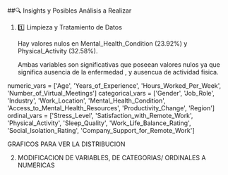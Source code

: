 ##🔍 Insights y Posibles Análisis a Realizar

1) 1️⃣ Limpieza y Tratamiento de Datos

    Hay valores nulos en Mental_Health_Condition (23.92%) y Physical_Activity (32.58%).

    Ambas variables son significativas que poseean valores nulos ya que significa ausencia de la enfermedad , y ausencua de actividad fisica. 



numeric_vars = ['Age', 'Years_of_Experience', 'Hours_Worked_Per_Week', 'Number_of_Virtual_Meetings']
categorical_vars = ['Gender', 'Job_Role', 'Industry', 'Work_Location', 'Mental_Health_Condition', 
                    'Access_to_Mental_Health_Resources', 'Productivity_Change', 'Region']
ordinal_vars = ['Stress_Level', 'Satisfaction_with_Remote_Work', 'Physical_Activity', 
                'Sleep_Quality', 'Work_Life_Balance_Rating', 'Social_Isolation_Rating', 'Company_Support_for_Remote_Work']


GRAFICOS PARA VER LA DISTRIBUCION

2) MODIFICACION DE VARIABLES, DE CATEGORIAS/ ORDINALES A NUMERICAS